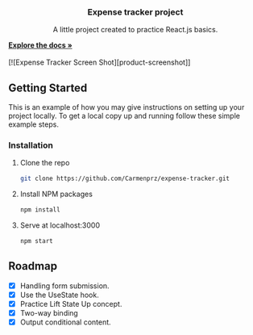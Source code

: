 <h3 align="center">Expense tracker project</h3>

<p align="center">
    A little project created to practice React.js basics.
</p>
<a href="https://github.com/Carmenprz/expense-tracker"><strong>Explore the docs »</strong></a>
<br />
<br />
[![Expense Tracker Screen Shot][product-screenshot]]
<br />

## Getting Started

This is an example of how you may give instructions on setting up your project locally.
To get a local copy up and running follow these simple example steps.

### Installation

1. Clone the repo
   ```sh
   git clone https://github.com/Carmenprz/expense-tracker.git
   ```
2. Install NPM packages
   ```sh
   npm install
   ```
3. Serve at localhost:3000
   ```sh
   npm start
   ```

## Roadmap

- [x] Handling form submission.
- [x] Use the UseState hook.
- [x] Practice Lift State Up concept.
- [x] Two-way binding
- [x] Output conditional content.

[product-screenshot]: public/screenshot.png
